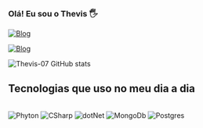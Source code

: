 ### Olá! Eu sou o Thevis 🖐️

[![Blog](https://img.shields.io/badge/LinkedIn-0077B5?style=for-the-badge&logo=linkedin&logoColor=white)](https://www.linkedin.com/in/thevis-cardoso)

[![Blog](https://img.shields.io/badge/Instagram-E4405F?style=for-the-badge&logo=instagram&logoColor=white)](https://instagram.com/cardoso_ts07?utm_source=qr&igshid=ZDc4ODBmNjlmNQ%3D%3D)

![Thevis-07 GitHub stats](https://github-readme-stats.vercel.app/api?username=Thevis-07&show_icons=true&theme=transparent)

## Tecnologias que uso no meu dia a dia

<div style ="display: inline_block"><br/>
  <img src="https://img.shields.io/badge/Python-14354C?style=for-the-badge&logo=python&logoColor=white" alt="Phyton">
  <img src="https://img.shields.io/badge/C%23-239120?style=for-the-badge&logo=c-sharp&logoColor=white%22%3E" alt="CSharp">
  <img src="https://img.shields.io/badge/.NET-5C2D91?style=for-the-badge&logo=.net&logoColor=white" alt="dotNet">
  <img src="https://img.shields.io/badge/MongoDB-4EA94B?style=for-the-badge&logo=mongodb&logoColor=white" alt="MongoDb">
  <img src="https://img.shields.io/badge/PostgreSQL-316192?style=for-the-badge&logo=postgresql&logoColor=white" alt="Postgres">
  </div> 

<!--
Repositório do Github Stats: https://github.com/anuraghazra/github-readme-stats#responsive-card-theme#gh-dark-mode-only](https://github.com/anuraghazra/github-readme-stats#responsive-card-theme#gh-dark-mode-only
Site de Badges: https://dev.to/envoy_/150-badges-for-github-pnk
Emojis: https://emojipedia.org/
-->
